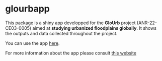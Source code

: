 # glourbapp

This package is a shiny app developped for the **GloUrb** project (ANR-22-CE03-0005) aimed at **studying urbanized floodplains globally**. It shows the outputs and data collected throughout the project. 

You can use the app [here](https://analytics.huma-num.fr/Lise.Vaudor/glourbapp/).

For more information about the app please consult [this website](https://lvaudor.github.io/glourbdoc/)
